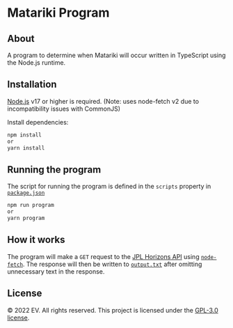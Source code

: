 # Matariki Program

## About
A program to determine when Matariki will occur written in TypeScript using the Node.js runtime.

## Installation
[Node.js](https://nodejs.org/) v17 or higher is required. (Note: uses node-fetch v2 due to incompatibility issues with CommonJS)

Install dependencies:

```cmd
npm install 
or
yarn install
```

## Running the program
The script for running the program is defined in the `scripts` property in [`package.json`](./package.json)

```cmd
npm run program
or
yarn program
```

## How it works
The program will make a `GET` request to the [JPL Horizons API](https://ssd-api.jpl.nasa.gov/doc/horizons.html) using [`node-fetch`](https://npmjs.com/package/node-fetch). The response will then be written to [`output.txt`](./output.txt) after omitting unnecessary text in the response.

## License
:copyright: 2022 EV. All rights reserved. This project is licensed under the [GPL-3.0 license](./LICENSE).